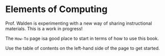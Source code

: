 # Elements of Computing

Prof. Walden is experimenting with a new way of sharing instructional materials. This is a work in progress!

The `How-To` page isa  good place to start in terms of how to use this book.

Use the table of contents on the left-hand side of the page to get started.